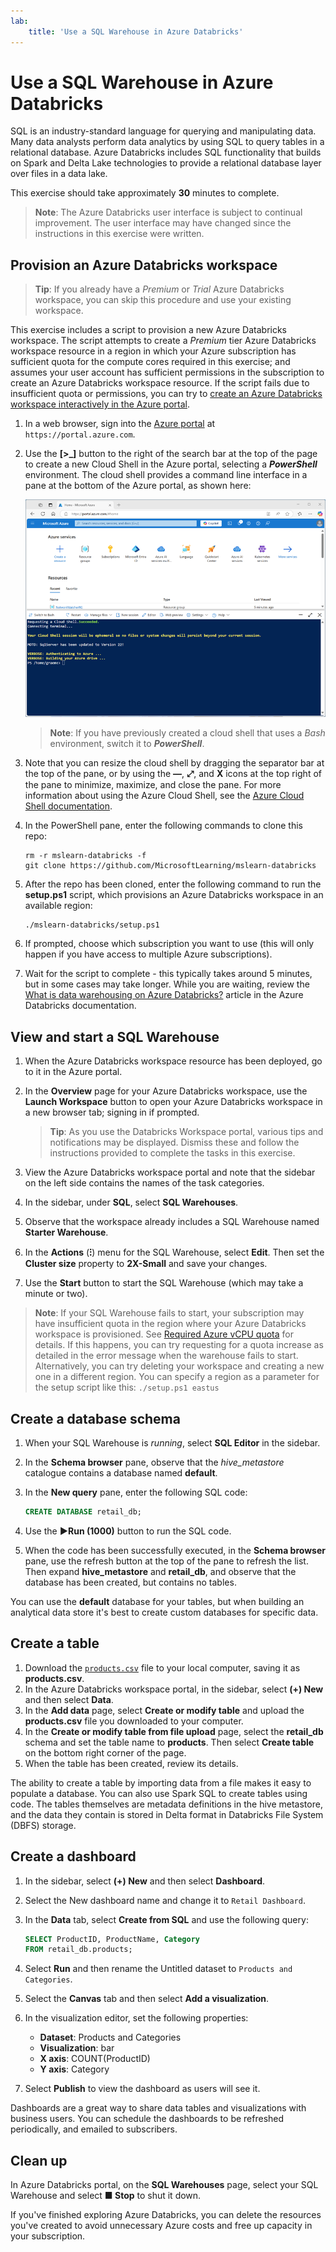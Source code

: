 ```yaml
---
lab:
    title: 'Use a SQL Warehouse in Azure Databricks'
---
```


# Use a SQL Warehouse in Azure Databricks

SQL is an industry-standard language for querying and manipulating data. Many data analysts perform data analytics by using SQL to query tables in a relational database. Azure Databricks includes SQL functionality that builds on Spark and Delta Lake technologies to provide a relational database layer over files in a data lake.

This exercise should take approximately **30** minutes to complete.

> **Note**: The Azure Databricks user interface is subject to continual improvement. The user interface may have changed since the instructions in this exercise were written.

## Provision an Azure Databricks workspace

> **Tip**: If you already have a *Premium* or *Trial* Azure Databricks workspace, you can skip this procedure and use your existing workspace.

This exercise includes a script to provision a new Azure Databricks workspace. The script attempts to create a *Premium* tier Azure Databricks workspace resource in a region in which your Azure subscription has sufficient quota for the compute cores required in this exercise; and assumes your user account has sufficient permissions in the subscription to create an Azure Databricks workspace resource. If the script fails due to insufficient quota or permissions, you can try to [create an Azure Databricks workspace interactively in the Azure portal](https://learn.microsoft.com/azure/databricks/getting-started/#--create-an-azure-databricks-workspace).

1. In a web browser, sign into the [Azure portal](https://portal.azure.com) at `https://portal.azure.com`.
2. Use the **[\>_]** button to the right of the search bar at the top of the page to create a new Cloud Shell in the Azure portal, selecting a ***PowerShell*** environment. The cloud shell provides a command line interface in a pane at the bottom of the Azure portal, as shown here:

    ![Azure portal with a cloud shell pane](./images/cloud-shell.png)

    > **Note**: If you have previously created a cloud shell that uses a *Bash* environment, switch it to ***PowerShell***.

3. Note that you can resize the cloud shell by dragging the separator bar at the top of the pane, or by using the **&#8212;**, **&#10530;**, and **X** icons at the top right of the pane to minimize, maximize, and close the pane. For more information about using the Azure Cloud Shell, see the [Azure Cloud Shell documentation](https://docs.microsoft.com/azure/cloud-shell/overview).

4. In the PowerShell pane, enter the following commands to clone this repo:

    ```
    rm -r mslearn-databricks -f
    git clone https://github.com/MicrosoftLearning/mslearn-databricks
    ```

5. After the repo has been cloned, enter the following command to run the **setup.ps1** script, which provisions an Azure Databricks workspace in an available region:

    ```
    ./mslearn-databricks/setup.ps1
    ```

6. If prompted, choose which subscription you want to use (this will only happen if you have access to multiple Azure subscriptions).
7. Wait for the script to complete - this typically takes around 5 minutes, but in some cases may take longer. While you are waiting, review the [What is data warehousing on Azure Databricks?](https://learn.microsoft.com/azure/databricks/sql/) article in the Azure Databricks documentation.

## View and start a SQL Warehouse

1. When the Azure Databricks workspace resource has been deployed, go to it in the Azure portal.
1. In the **Overview** page for your Azure Databricks workspace, use the **Launch Workspace** button to open your Azure Databricks workspace in a new browser tab; signing in if prompted.

    > **Tip**: As you use the Databricks Workspace portal, various tips and notifications may be displayed. Dismiss these and follow the instructions provided to complete the tasks in this exercise.

1. View the Azure Databricks workspace portal and note that the sidebar on the left side contains the names of the task categories.
1. In the sidebar, under **SQL**, select **SQL Warehouses**.
1. Observe that the workspace already includes a SQL Warehouse named **Starter Warehouse**.
1. In the **Actions** (**&#8285;**) menu for the SQL Warehouse, select **Edit**. Then set the **Cluster size** property to **2X-Small** and save your changes.
1. Use the **Start** button to start the SQL Warehouse (which may take a minute or two).

> **Note**: If your SQL Warehouse fails to start, your subscription may have insufficient quota in the region where your Azure Databricks workspace is provisioned. See [Required Azure vCPU quota](https://docs.microsoft.com/azure/databricks/sql/admin/sql-endpoints#required-azure-vcpu-quota) for details. If this happens, you can try requesting for a quota increase as detailed in the error message when the warehouse fails to start. Alternatively, you can try deleting your workspace and creating a new one in a different region. You can specify a region as a parameter for the setup script like this: `./setup.ps1 eastus`

## Create a database schema

1. When your SQL Warehouse is *running*, select **SQL Editor** in the sidebar.
2. In the **Schema browser** pane, observe that the *hive_metastore* catalogue contains a database named **default**.
3. In the **New query** pane, enter the following SQL code:

    ```sql
   CREATE DATABASE retail_db;
    ```

4. Use the **&#9658;Run (1000)** button to run the SQL code.
5. When the code has been successfully executed, in the **Schema browser** pane, use the refresh button at the top of the pane to refresh the list. Then expand **hive_metastore** and **retail_db**, and observe that the database has been created, but contains no tables.

You can use the **default** database for your tables, but when building an analytical data store it's best to create custom databases for specific data.

## Create a table

1. Download the [`products.csv`](https://raw.githubusercontent.com/MicrosoftLearning/mslearn-databricks/main/data/products.csv) file to your local computer, saving it as **products.csv**.
1. In the Azure Databricks workspace portal, in the sidebar, select **(+) New** and then select **Data**.
1. In the **Add data** page, select **Create or modify table** and upload the **products.csv** file you downloaded to your computer.
1. In the **Create or modify table from file upload** page, select the **retail_db** schema and set the table name to **products**. Then select **Create table** on the bottom right corner of the page.
1. When the table has been created, review its details.

The ability to create a table by importing data from a file makes it easy to populate a database. You can also use Spark SQL to create tables using code. The tables themselves are metadata definitions in the hive metastore, and the data they contain is stored in Delta format in Databricks File System (DBFS) storage.

## Create a dashboard

1. In the sidebar, select **(+) New** and then select **Dashboard**.
2. Select the New dashboard name and change it to `Retail Dashboard`.
3. In the **Data** tab, select **Create from SQL** and use the following query:

    ```sql
   SELECT ProductID, ProductName, Category
   FROM retail_db.products; 
    ```

4. Select **Run** and then rename the Untitled dataset to `Products and Categories`.
5. Select the **Canvas** tab and then select **Add a visualization**.
6. In the visualization editor, set the following properties:
    
    - **Dataset**: Products and Categories
    - **Visualization**: bar
    - **X axis**: COUNT(ProductID)
    - **Y axis**: Category

7. Select **Publish** to view the dashboard as users will see it.

Dashboards are a great way to share data tables and visualizations with business users. You can schedule the dashboards to be refreshed periodically, and emailed to subscribers.

## Clean up

In Azure Databricks portal, on the **SQL Warehouses** page, select your SQL Warehouse and select **&#9632; Stop** to shut it down.

If you've finished exploring Azure Databricks, you can delete the resources you've created to avoid unnecessary Azure costs and free up capacity in your subscription.
